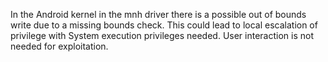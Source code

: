In the Android kernel in the mnh driver there is a possible out of bounds write due to a missing bounds check. This could lead to local escalation of privilege with System execution privileges needed. User interaction is not needed for exploitation.